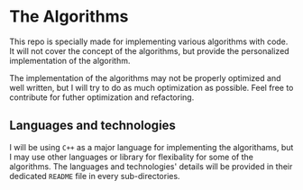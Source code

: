 # The Algorithms

This repo is specially made for implementing various algorithms with code.
It will not cover the concept of the algorithms, but provide the personalized
implementation of the algorithm.

The implementation of the algorithms may not be properly optimized and well
written, but I will try to do as much optimization as possible. Feel free
to contribute for futher optimization and refactoring.

## Languages and technologies

I will be using `C++` as a major language for implementing the algorithams,
but I may use other languages or library for flexibality for some of the 
algorithms. The languages and technologies' details will be provided in their
dedicated `README` file in every sub-directories.
